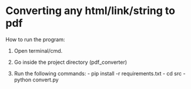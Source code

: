 # Converting any html/link/string to pdf





How to run the program:

1. Open terminal/cmd. 

2. Go inside the project directory (pdf_converter)

3. Run the following commands:
        - pip install -r requirements.txt
        - cd src
        - python convert.py
        
